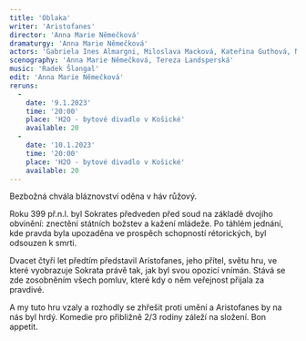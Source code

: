 ```yaml
---
title: 'Oblaka'
writer: 'Aristofanes'
director: 'Anna Marie Němečková'
dramaturgy: 'Anna Marie Němečková'
actors: 'Gabriela Ines Almargni, Miloslava Macková, Kateřina Guthová, Natálie Stančáková, Anastázie Šedivá, Barbora Humlová'
scenography: 'Anna Marie Němečková, Tereza Landsperská'
music: 'Radek Šlangal'
edit: 'Anna Marie Němečková'
reruns:
  -
    date: '9.1.2023'
    time: '20:00'
    place: 'H2O - bytové divadlo v Košické'
    available: 20
  -  
    date: '10.1.2023'
    time: '20:00'
    place: 'H2O - bytové divadlo v Košické'
    available: 20
---
```

Bezbožná chvála bláznovství oděna v háv růžový. 

Roku 399 př.n.l. byl Sokrates předveden před soud na základě dvojího obvinění: znectění státních božstev a kažení mládeže. Po táhlém jednání, kde pravda byla upozaděna ve prospěch schopností rétorických, byl  odsouzen k smrti. 

Dvacet čtyři let předtím představil Aristofanes, jeho přítel, světu hru, ve které vyobrazuje Sokrata právě tak, jak byl svou opozicí vnímán. Stává se zde zosobněním všech pomluv, které kdy o něm veřejnost přijala za pravdivé. 

A my tuto hru vzaly a rozhodly se zhřešit proti umění a Aristofanes by na nás byl hrdý. Komedie pro přibližně 2/3 rodiny záleží na složení. Bon appetit.
